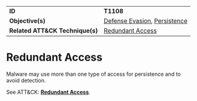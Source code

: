 |||
|---------|------------------------|
|**ID**|**T1108**|
|**Objective(s)**| [Defense Evasion](https://github.com/MBCProject/mbc-markdown/tree/master/defense-evasion), [Persistence](https://github.com/MBCProject/mbc-markdown/tree/master/persistence)|
|**Related ATT&CK Technique(s)**|[Redundant Access](https://attack.mitre.org/techniques/T1108)|


Redundant Access
================
Malware may use more than one type of access for persistence and to avoid detection. 

See ATT&CK: [**Redundant Access**](https://attack.mitre.org/techniques/T1108).